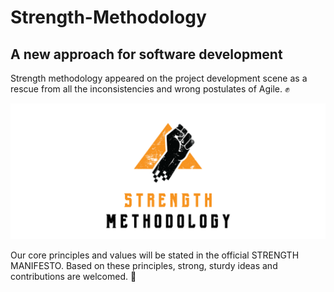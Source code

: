 # Strength-Methodology 
## A new approach for software development


Strength methodology appeared on the project development scene as a rescue from all the inconsistencies and wrong postulates of Agile. :fist: 

![strength](https://raw.githubusercontent.com/Chaos-Taxi/Strength-Methodology/master/logo_sergej2.png)

Our core principles and values will be stated in the official STRENGTH MANIFESTO.
Based on these principles, strong, sturdy ideas and contributions are welcomed. :muscle:
